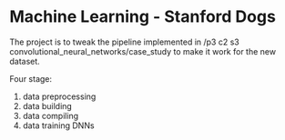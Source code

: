 # Machine Learning - Stanford Dogs

The project is to tweak the pipeline implemented in /p3 c2 s3 convolutional_neural_networks/case_study to make it work for the new dataset.

Four stage: 
1. data preprocessing
2. data building
3. data compiling
4. data training DNNs
